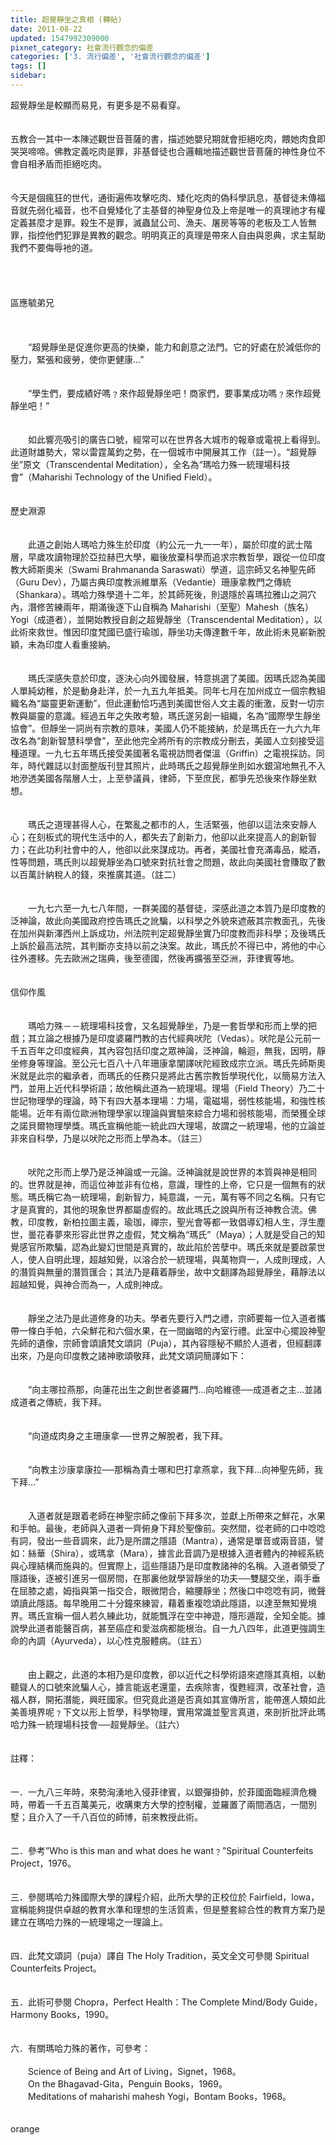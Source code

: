 ```yaml
---
title: 超覺靜坐之真相 (轉貼)
date: 2011-08-22
updated: 1547992309000
pixnet_category: 社會流行觀念的偏差
categories: ['3. 流行偏差', '社會流行觀念的偏差']
tags: []
sidebar: 
---
```


<p>超覺靜坐是較顯而易見，有更多是不易看穿。<br/><br/><br/>五教合一其中一本陳述觀世音菩薩的書，描述她嬰兒期就會拒絕吃肉，餵她肉食即哭哭啼啼。佛教定義吃肉是罪，非基督徒也合邏輯地描述觀世音菩薩的神性身位不會自相矛盾而拒絕吃肉。<br/><br/><br/>今天是個瘋狂的世代，通街遍佈攻擊吃肉、矮化吃肉的偽科學訊息，基督徒未傳福音就先弱化褔音，也不自覺矮化了主基督的神聖身位及上帝是唯一的真理祂才有權定義甚麼才是罪。殺生不是罪，滅蟲鼠公司、漁夫、屠房等等的老板及工人皆無罪，指控他們犯罪是異教的觀念。明明真正的真理是帶來人自由與恩典，求主幫助我們不要侮辱衪的道。<br/><!--more--><br/><br/><br/><br/>區應毓弟兄<br/><br/> <br/><br/>　　“超覺靜坐是促進你更高的快樂，能力和創意之法門。它的好處在於減低你的壓力，緊張和疲勞，使你更健康…”<br/><br/><br/>　　“學生們，要成績好嗎﹖來作超覺靜坐吧！商家們，要事業成功嗎﹖來作超覺靜坐吧！”<br/><br/><br/>　　如此響亮吸引的廣告口號，經常可以在世界各大城市的報章或電視上看得到。此道財雄勢大，常以雷霆萬鈞之勢，在一個城市中開展其工作（註一）。“超覺靜坐”原文（Transcendental Meditation），全名為“瑪哈力殊一統理場科技會”（Maharishi Technology of the Unified Field）。<br/><br/><br/>歷史淵源<br/><br/><br/>　　此道之創始人瑪哈力殊生於印度（約公元一九一一年），屬於印度的武士階層，早歲攻讀物理於亞拉赫巴大學，繼後放棄科學而追求宗教哲學，跟從一位印度教大師斯奧米（Swami Brahmananda Saraswati）學道，這宗師又名神聖先師（Guru Dev），乃屬古典印度教派維單系（Vedantie）珊康拿教門之傳統（Shankara）。瑪哈力殊學道十二年，於其師死後，則退隱於喜瑪拉雅山之洞穴內，潛修苦練兩年，期滿後逐下山自稱為 Maharishi（至聖）Mahesh（族名）Yogi（成道者），並開始教授自創之超覺靜坐（Transcendental Meditation），以此術來救世。惟因印度梵國已盛行瑜珈，靜坐功夫傳達數千年，故此術未見嶄新脫穎，未為印度人看重接納。<br/><br/><br/>　　瑪氏深感失意於印度，逐決心向外國發展，特意挑選了美國。因瑪氏認為美國人單純幼稚，於是動身赴洋，於一九五九年抵美。同年七月在加州成立一個宗教組織名為“屬靈更新運動”，但此運動恰巧遇到美國世俗人文主義的衝激，反對一切宗教與屬靈的意識。經過五年之失敗考驗，瑪氏遂另創一組織，名為“國際學生靜坐協會”。但靜坐一詞尚有宗教的意味，美國人仍不能接納，於是瑪氏在一九六九年改名為“創新智慧科學會”，至此他完全將所有的宗教成分刪去，美國人立刻接受這種道理。一九七五年瑪氏接受美國著名電視訪問者傑溫（Griffin）之電視採訪。同年，時代雜誌以封面整版刊登其照片，此時瑪氏之超覺靜坐則如水銀瀉地無孔不入地滲透美國各階層人士，上至參議員，律師，下至庶民，都爭先恐後來作靜坐默想。<br/><br/><br/>　　瑪氏之道理甚得人心，在繁亂之都市的人，生活緊張，他卻以這法來安靜人心；在刻板式的現代生活中的人，都失去了創新力，他卻以此來提高人的創新智力；在此功利社會中的人，他卻以此來謀成功。再者，美國社會充滿毒品，縱酒，性等問題，瑪氏則以超覺靜坐為口號來對抗社會之問題，故此向美國社會賺取了數以百萬計納稅人的錢，來推廣其道。（註二）<br/><br/><br/>　　一九七六至一九七八年間，一群美國的基督徒，深感此道之本質乃是印度教的泛神論，故此向美國政府控告瑪氏之訛騙，以科學之外貌來遮蔽其宗教面孔，先後在加州與新澤西州上訴成功，州法院判定超覺靜坐實乃印度教而非科學；及後瑪氏上訴於最高法院，其判斷亦支持以前之決案。故此，瑪氏於不得已中，將他的中心往外遷移。先去歐洲之瑞典，後至德國，然後再擴張至亞洲，菲律賓等地。<br/><br/><br/>信仰作風<br/><br/><br/>　　瑪哈力殊－－統理場科技會，又名超覺靜坐，乃是一套哲學和形而上學的把戲；其立論之根據乃是印度婆羅門教的古代經典吠陀（Vedas）。吠陀是公元前一千五百年之印度經典，其內容包括印度之眾神論，泛神論，輪迴，無我，因明，靜坐修身等理論。至公元七百八十八年珊康拿闡譯吠陀經致成宗立派。瑪氏先師斯奧米就是此宗的繼承者，而瑪氏的任務只是將此古舊宗教哲學現代化，以簡易方法入門，並用上近代科學術語；故他稱此道為一統理場。理場（Field Theory）乃二十世記物理學的理論，時下有四大基本理場：力場，電磁場，弱性核能場，和強性核能場。近年有兩位歐洲物理學家以理論與實驗來綜合力場和弱核能場，而榮獲全球之諾貝爾物理學獎。瑪氏宣稱他能一統此四大理場，故謂之一統理場，他的立論並非來自科學，乃是以吠陀之形而上學為本。（註三）<br/><br/><br/>　　吠陀之形而上學乃是泛神論或一元論。泛神論就是說世界的本質與神是相同的。世界就是神，而這位神並非有位格，意識，理性的上帝，它只是一個無有的狀態。瑪氏稱它為一統理場，創新智力，純意識，一元，萬有等不同之名稱。只有它才是真實的，其他的現象世界都屬虛假的。故此瑪氏之說與所有泛神教合流。佛教，印度教，新柏拉圖主義，瑜珈，禪宗，聖光會等都一致倡導幻相人生，浮生塵世，曇花春夢來形容此世界之虛假，梵文稱為“瑪氏”（Maya）；人就是受自己的知覺感官所欺騙，認為此變幻世間是真實的，故此陷於苦孽中。瑪氏來就是要啟蒙世人，使人自明此理，超越知覺，以溶合於一統理場，與萬物齊一，人成則理成，人的潛質與無量的潛質匯合；其法乃是藉着靜坐，故中文翻譯為超覺靜坐，藉靜法以超越知覺，與神合而為一，人成則神成。<br/><br/><br/>　　靜坐之法乃是此道修身的功夫。學者先要行入門之禮，宗師要每一位入道者攜帶一條白手帕，六朵鮮花和六個水果，在一間幽暗的內室行禮。此室中心擺設神聖先師的遺像，宗師會頌讀梵文頌詞（Puja），其內容隱秘不顯於人道者，但經翻譯出來，乃是向印度教之諸神歌頌敬拜，此梵文頌詞簡譯如下：<br/><br/><br/>　　“向主哪拉燕那，向蓮花出生之創世者婆羅門…向哈維德──成道者之主…並諸成道者之傳統，我下拜。<br/><br/><br/>　　“向道成肉身之主珊康拿──世界之解脫者，我下拜。<br/><br/><br/>　　“向教主沙康拿康拉──那稱為貴士哪和巴打拿燕拿，我下拜…向神聖先師，我下拜…”　<br/><br/><br/>　　入道者就是跟着老師在神聖宗師之像前下拜多次，並獻上所帶來之鮮花，水果和手帕。最後，老師與入道者一齊俯身下拜於聖像前。突然間，從老師的口中唸唸有詞，發出一些音調來，此乃是所謂之隱語（Mantra），通常是單音或兩音語，譬如：絲華（Shira），或瑪拿（Mara），據言此音調乃是根據入道者體內的神經系統與心理結構而施與的。但實際上，這些隱語乃是印度教諸神的名稱。入道者領受了隱語後，逐被引進另一個房間，在那裏他就學習靜坐的功夫──雙腿交坐，兩手垂在屈膝之處，姆指與第一指交合，眼微閉合，縮腰靜坐；然後口中唸唸有詞，微聲頌讀此隱語。每早晚用二十分鐘來練習，藉着重複唸頌此隱語，以達至無知覺境界。瑪氏宣稱一個人若久練此功，就能飄浮在空中神遊，隱形遁蹤，全知全能。據說學此道者能醫百病，甚至癌症和愛滋病都能根治。自一九八四年，此道更強調生命的內調（Ayurveda），以心性克服體病。（註五）<br/><br/><br/>　　由上觀之，此道的本相乃是印度教，卻以近代之科學術語來遮隱其真相，以動聽聳人的口號來訛騙人心，據言能返老還童，去疾除害，復甦經濟，改革社會，造福人群，開拓潛能，興旺國家。但究竟此道是否真如其宣傳所言，能帶進人類如此美善境界呢﹖下文以形上哲學，科學物理，實用常識並聖言真道，來剖折批評此瑪哈力殊一統理場科技會──超覺靜坐。（註六）<br/><br/><br/>註釋：<br/><br/><br/>一．一九八三年時，來勢洶湧地入侵菲律賓，以銀彈掛帥，於菲國面臨經濟危機時，帶着一千五百萬美元，收購東方大學的控制權，並羅置了兩間酒店，一間別墅；且介入了一千八百位的師博，前來教授此術。<br/><br/><br/>二．參考”Who is this man and what does he want﹖”Spiritual Counterfeits Project，1976。<br/><br/><br/>三．參閱瑪哈力殊國際大學的課程介紹，此所大學的正校位於 Fairfield，lowa，宣稱能夠提供卓越的教育水準和理想的生活質素，但是整套綜合性的教育方案乃是建立在瑪哈力殊的一統理場之一理論上。<br/><br/><br/>四．此梵文頌詞（puja）譯自 The Holy Tradition，英文全文可參閱 Spiritual Counterfeits Project。<br/><br/><br/>五．此術可參閱 Chopra，Perfect Health：The Complete Mind/Body Guide，Harmony Books，1990。<br/><br/><br/>六．有關瑪哈力殊的著作，可參考：<br/><br/>　　Science of Being and Art of Living，Signet，1968。<br/>　　On the Bhagavad-Gita，Penguin Books，1969。<br/>　　Meditations of maharishi mahesh Yogi，Bontam Books，1968。<br/><br/><br/>orange</p>